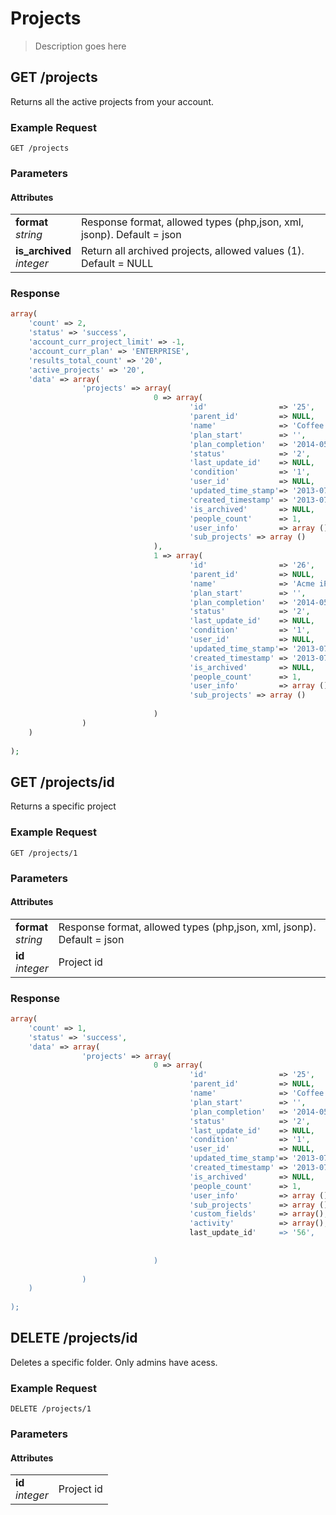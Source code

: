 # Projects
> Description goes here

## GET /projects
Returns all the active projects from your account.

### Example Request
`GET /projects`

### Parameters
#### Attributes
<table border="0">
	<tr>
		<td>
			<b>format</b><br/>
			<i>string</i>
		</td>
		<td>
			Response format, allowed types (php,json, xml, jsonp). Default = json
		</td>
	</tr>
	<tr>
		<td>
			<b>is_archived</b><br/>
			<i>integer</i>
		</td>
		<td>
			Return all archived projects, allowed values (1). Default = NULL
		</td>
	</tr>	
</table>


		 

### Response
```php
array(
	'count' => 2,
	'status' => 'success',
	'account_curr_project_limit' => -1,
	'account_curr_plan' => 'ENTERPRISE',
	'results_total_count' => '20',
	'active_projects' => '20',
	'data' => array(
				'projects' => array(
								0 => array(
										'id'				=> '25',
										'parent_id'			=> NULL,
										'name'				=> 'Coffee shop website redesign',
										'plan_start' 		=> '',
										'plan_completion' 	=> '2014-05-16',
										'status' 			=> '2', 
										'last_update_id'	=> NULL,
										'condition' 		=> '1',
										'user_id' 			=> NULL, 
										'updated_time_stamp'=> '2013-07-20T10:18:45+05:30',
										'created_timestamp' => '2013-07-20T10:18:45+05:30',
										'is_archived' 		=> NULL,
										'people_count' 		=> 1,
										'user_info' 		=> array (),
										'sub_projects' => array ()
								),
								1 => array(
										'id'				=> '26',
										'parent_id'			=> NULL,
										'name'				=> 'Acme iPhone App',
										'plan_start' 		=> '',
										'plan_completion' 	=> '2014-05-16',
										'status' 			=> '2', 
										'last_update_id'	=> NULL,
										'condition' 		=> '1',
										'user_id' 			=> NULL, 
										'updated_time_stamp'=> '2013-07-20T10:18:45+05:30',
										'created_timestamp' => '2013-07-20T10:18:45+05:30',
										'is_archived' 		=> NULL,
										'people_count' 		=> 1,
										'user_info' 		=> array (),
										'sub_projects' => array ()
										
								)
				)
	)
		
);
```




## GET /projects/id
Returns a specific project

### Example Request
`GET /projects/1`

### Parameters
#### Attributes
<table border="0">
	<tr>
		<td>
			<b>format</b><br/>
			<i>string</i>
		</td>
		<td>
			Response format, allowed types (php,json, xml, jsonp). Default = json
		</td>
	</tr>
	<tr>
		<td>
			<b>id</b><br/>
			<i>integer</i>
		</td>
		<td>
			Project id 
		</td>
	</tr>	
</table>


		 

### Response
```php
array(
	'count' => 1,
	'status' => 'success',
	'data' => array(
				'projects' => array(
								0 => array(
										'id'				=> '25',
										'parent_id'			=> NULL,
										'name'				=> 'Coffee shop website redesign',
										'plan_start' 		=> '',
										'plan_completion' 	=> '2014-05-16',
										'status' 			=> '2', 
										'last_update_id'	=> NULL,
										'condition' 		=> '1',
										'user_id' 			=> NULL, 
										'updated_time_stamp'=> '2013-07-20T10:18:45+05:30',
										'created_timestamp' => '2013-07-20T10:18:45+05:30',
										'is_archived' 		=> NULL,
										'people_count' 		=> 1,
										'user_info' 		=> array (),
										'sub_projects' 		=> array (),
										'custom_fields'		=> array(),
										'activity'			=> array(),
										last_update_id' 	=> '56',
										
										
								)
								
				)
	)
		
);
```


## DELETE /projects/id
Deletes a specific folder. Only admins have acess.

### Example Request
`DELETE /projects/1`

### Parameters
#### Attributes
<table border="0">
	<tr>
		<td>
			<b>id</b><br/>
			<i>integer</i>
		</td>
		<td>
			Project id 
		</td>
	</tr>	
</table>
